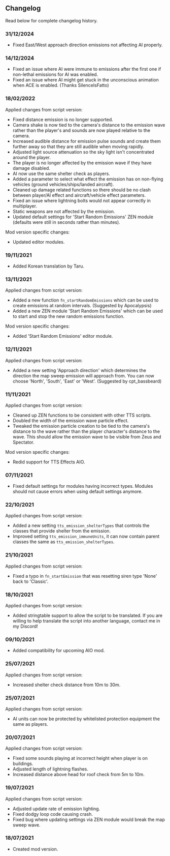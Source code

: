 ## Changelog
Read below for complete changelog history.

### 31/12/2024
- Fixed East/West approach direction emissions not affecting AI properly.

### 14/12/2024
- Fixed an issue where AI were immune to emissions after the first one if non-lethal emissions for AI was enabled.
- Fixed an issue where AI might get stuck in the unconscious animation when ACE is enabled. (Thanks SilenceIsFatto)

### 18/02/2022
Applied changes from script version:
- Fixed distance emission is no longer supported.
- Camera shake is now tied to the camera's distance to the emission wave rather than the player's and sounds are now played relative to the camera.
- Increased audible distance for emission pulse sounds and create them further away so that they are still audible when moving rapidly.
- Adjusted light source attenuation so the sky light isn't concentrated around the player.
- The player is no longer affected by the emission wave if they have damage disabled.
- AI now use the same shelter check as players.
- Added a parameter to select what effect the emission has on non-flying vehicles (ground vehicles/ships/landed aircraft).
- Cleaned up damage related functions so there should be no clash between player/AI effect and aircraft/vehicle effect parameters.
- Fixed an issue where lightning bolts would not appear correctly in multiplayer.
- Static weapons are not affected by the emission.
- Updated default settings for 'Start Random Emissions' ZEN module (defaults were still in seconds rather than minutes).

Mod version specific changes:
- Updated editor modules.

### 19/11/2021
- Added Korean translation by Taru.

### 13/11/2021
Applied changes from script version:
- Added a new function `fn_startRandomEmissions` which can be used to create emissions at random intervals. (Suggested by Apocalypsis)
- Added a new ZEN module 'Start Random Emissions' which can be used to start and stop the new random emissions function.

Mod version specific changes:
- Added 'Start Random Emissions' editor module.

### 12/11/2021
Applied changes from script version:
- Added a new setting 'Approach direction' which determines the direction the map sweep emission will approach from. You can now choose 'North', 'South', 'East' or 'West'. (Suggested by cpt_bassbeard)

### 11/11/2021
Applied changes from script version:
- Cleaned up ZEN functions to be consistent with other TTS scripts.
- Doubled the width of the emission wave particle effect.
- Tweaked the emission particle creation to be tied to the camera's distance to the wave rather than the player character's distance to the wave. This should allow the emission wave to be visible from Zeus and Spectator.

Mod version specific changes:
- Redid support for TTS Effects AIO.

### 07/11/2021
- Fixed default settings for modules having incorrect types. Modules should not cause errors when using default settings anymore.

### 22/10/2021
Applied changes from script version:
- Added a new setting `tts_emission_shelterTypes` that controls the classes that provide shelter from the emission.
- Improved setting `tts_emission_immuneUnits`, it can now contain parent classes the same as `tts_emission_shelterTypes`.

### 21/10/2021
Applied changes from script version:
- Fixed a typo in `fn_startEmission` that was resetting siren type 'None' back to 'Classic'.

### 18/10/2021
Applied changes from script version:
- Added stringtable support to allow the script to be translated. If you are willing to help translate the script into another language, contact me in my Discord!

### 09/10/2021
- Added compatibility for upcoming AIO mod.

### 25/07/2021
Applied changes from script version:
- Increased shelter check distance from 10m to 30m.

### 25/07/2021
Applied changes from script version:
- AI units can now be protected by whitelisted protection equipment the same as players.

### 20/07/2021
Applied changes from script version:
- Fixed some sounds playing at incorrect height when player is on buildings.
- Adjusted length of lightning flashes.
- Increased distance above head for roof check from 5m to 10m.

### 19/07/2021
Applied changes from script version:
- Adjusted update rate of emission lighting.
- Fixed dodgy loop code causing crash.
- Fixed bug where updating settings via ZEN module would break the map sweep wave.

### 18/07/2021
- Created mod version.
